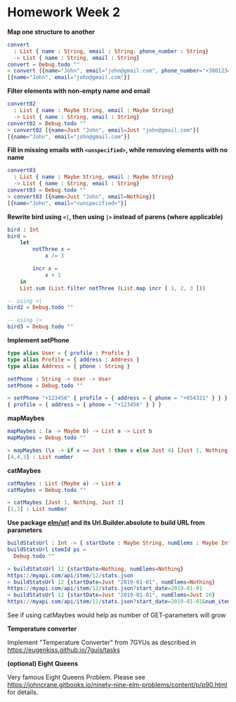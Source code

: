 # Homework Week 2

**Map one structure to another**

```elm
convert 
  : List { name : String, email : String, phone_number : String}
  -> List { name : String, email : String}
convert = Debug.todo ""
> convert [{name="John", email="john@gmail.com", phone_number="+3801234567"}]
[{name="John", email="john@gmail.com"}]
```

**Filter elements with non-empty name and email**

```elm
convert02 
  : List { name : Maybe String, email : Maybe String} 
  -> List { name : String, email : String} 
convert02 = Debug.todo ""
> convert02 [{name=Just "John", email=Just "john@gmail.com"}]
[{name="John", email="john@gmail.com"}]
```

**Fill in missing emails with `<unspecified>`, while removing elements
with no name**

```elm
convert03 
  : List { name : Maybe String, email : Maybe String} 
  -> List { name : String, email : String} 
convert03 = Debug.todo ""
> convert03 [{name=Just "John", email=Nothing}]
[{name="John", email="<unspecified>"}]
```

**Rewrite bird using `<|`, then using `|>` instead of parens (where applicable)**

```elm
bird : Int
bird =
    let
        notThree x =
            x /= 3

        incr x =
            x + 1
    in
    List.sum (List.filter notThree (List.map incr [ 1, 2, 3 ]))

-- using <|
bird2 = Debug.todo ""

-- using |>
bird3 = Debug.todo ""
```

**Implement setPhone**

```elm
type alias User = { profile : Profile }
type alias Profile = { address : Address }
type alias Address = { phone : String }

setPhone : String -> User -> User
setPhone = Debug.todo ""

> setPhone "+123456" { profile = { address = { phone = "+654321" } } }
{ profile = { address = { phone = "+123456" } } }
```

**mapMaybes**

```elm
mapMaybes : (a -> Maybe b) -> List a -> List b
mapMaybes = Debug.todo ""

> mapMaybes (\x -> if x == Just 3 then x else Just 4) [Just 1, Nothing, Just 3]
[4,4,3] : List number
```

**catMaybes**

```elm
catMaybes : List (Maybe a) -> List a
catMaybes = Debug.todo ""

> catMaybes [Just 1, Nothing, Just 3]
[1,3] : List number
```

**Use package [elm/url](https://package.elm-lang.org/packages/elm/url/latest) and its Url.Builder.absolute to build URL from parameters**

```elm
buildStatsUrl : Int -> { startDate : Maybe String, numElems : Maybe Int } -> String
buildStatsUrl itemId ps =
  Debug.todo ""

> buildStatsUrl 12 {startDate=Nothing, numElems=Nothing}
https://myapi.com/api/item/12/stats.json
> buildStatsUrl 12 {startDate=Just "2019-01-01", numElems=Nothing}
https://myapi.com/api/item/12/stats.json?start_date=2019-01-01
> buildStatsUrl 12 {startDate=Just "2019-01-01", numElems=Just 10}
https://myapi.com/api/item/12/stats.json?start_date=2019-01-01&num_items=10
```

See if using catMaybes would help as number of GET-parameters will grow

**Temperature converter**

Implement "Temperature Converter" from 7GYUs as described in https://eugenkiss.github.io/7guis/tasks

**(optional) Eight Queens**

Very famous Eight Queens Problem. Please see
https://johncrane.gitbooks.io/ninety-nine-elm-problems/content/p/p90.html
for details.
